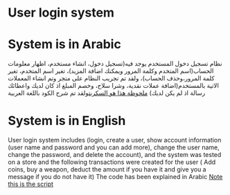 # User login system

# System is in Arabic
نظام تسجيل دخول المستخدم يوجد فيه(تسجيل دخول، انشاء مستخدم، اظهار معلومات الحساب(اسم المتخدم وكلمة المرور ويمكنك اضافة المزيد)، تغير اسم المتخدم، تغير كلمة المرور،وحذف الحساب)، ولقد تم تجريب النظام على متجر وتم انشاء المعملات الاتية بالمستخدم(اضافة  عملات نقدية، وشرا سلاح، وخصم المبلغ اذ كان لديك واعطائك رسالة اذ لم يكن لديك) [ملحوظة هذا هو السكربت](github.com/Awiteb/userLoginSys/blob/master/venv/interface.py)ولقد تم شرح الكود باللغة العربية

# System is in English
User login system includes (login, create a user, show account information (user name and password and you can add more), change the user name, change the password, and delete the account), and the system was tested on a store and the following transactions were created for the user ( Add coins, buy a weapon, deduct the amount if you have it and give you a message if you do not have it) The code has been explained in Arabic [Note this is the script](github.com/Awiteb/userLoginSys/blob/master/venv/interface.py)
